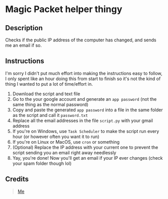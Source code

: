 # Magic Packet helper thingy

## Description

Checks if the public IP address of the computer has changed, and sends me an email if so.

## Instructions

I'm sorry I didn't put much effort into making the instructions easy to follow, I only spent like an hour doing this from start to finish so it's not the kind of thing I wanted to put a lot of time/effort in.

1. Download the script and text file
2. Go to the your google account and generate an `app password` (not the same thing as the normal password)
3. Copy and paste the generated `app password` into a file in the same folder as the script and call it `password.txt`
4. Replace all the email addresses in the file `script.py` with your gmail address
5. If you're on Windows, use `Task Scheduler` to make the script run every hour (or however often you want it to run)
6. If you're on Linux or MacOS, use `cron` or something
7. (Optional) Replace the IP address with your current one to prevent the script sending you an email right away needlessly
8. Yay, you're done! Now you'll get an email if your IP ever changes (check your spam folder though lol)

## Credits

> [Me](https://www.github.com/YoussefWindy, "GitHub")

